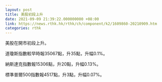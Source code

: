 ```yaml
---
layout: post
title: 美股初段上升
date: 2021-09-09 21:39:22.000000000 +08:00
link: https://news.rthk.hk/rthk/ch/component/k2/1609860-20210909.htm
categories: rthk
---
```


美股在開市初段上升。

道瓊斯指數較早時報35067點，升35點，升幅0.1%。

納斯達克指數報15306點，升20點，升幅0.13%。

標準普爾500指數報4517點，升3點，升幅0.07%。
